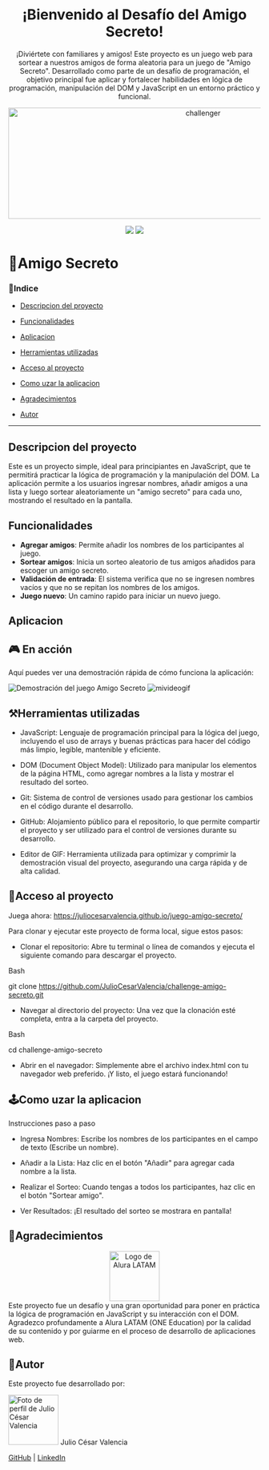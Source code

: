 <h1 align="center">¡Bienvenido al Desafío del Amigo Secreto!</h1>

<p align="center"> ¡Diviértete con familiares y amigos! Este proyecto es un juego web para sortear a nuestros amigos de forma aleatoria para un juego de "Amigo Secreto". Desarrollado como parte de un desafío de programación, el objetivo principal fue aplicar y fortalecer habilidades en lógica de programación, manipulación del DOM y JavaScript en un entorno práctico y funcional.</p>

<p align="center">
  <img width="762" height="222" alt="challenger" src="https://github.com/user-attachments/assets/f565e8d8-5192-4aa0-90ef-6502683f2759" />
</p>

<p align="center">
  <img src="http://img.shields.io/static/v1?label=STATUS&message=TEMINADO&color=RED&style=for-the-badge" />
  <img src="http://img.shields.io/static/v1?label=RELEASE&message=EM%20SEPTIEMBRE&color=RED&style=for-the-badge" />
</p>



# 🎁Amigo Secreto

### 📖Indice

- [Descripcion del proyecto](#descripcion-del-proyecto)

- [Funcionalidades](#funcionalidades)

- [Aplicacion](#aplicacion)

- [Herramientas utilizadas](#herramientas-utilizadas)

- [Acceso al proyecto](#acceso-al-proyecto)

- [Como uzar la aplicacion](#como-uzar-la-aplicacion)

- [Agradecimientos](#agradecimientos)

- [Autor](#autor)
---
## Descripcion del proyecto

Este es un proyecto simple, ideal para principiantes en JavaScript, que te permitirá practicar la lógica de programación y la manipulación del DOM. La aplicación permite a los usuarios ingresar nombres, añadir amigos a una lista y luego sortear aleatoriamente un "amigo secreto" para cada uno, mostrando el resultado en la pantalla.

## Funcionalidades

- **Agregar amigos**: Permite añadir los nombres de los participantes al juego.
- **Sortear amigos**: Inicia un sorteo aleatorio de tus amigos añadidos para escoger un amigo secreto.
- **Validación de entrada**: El sistema verifica que no se ingresen nombres vacíos y que no se repitan los nombres de los amigos.
- **Juego nuevo**: Un camino rapido para iniciar un nuevo juego.

## Aplicacion

## 🎮 En acción

Aquí puedes ver una demostración rápida de cómo funciona la aplicación:

![Demostración del juego Amigo Secreto](mivideogif.gif)
![mivideogif](https://github.com/user-attachments/assets/81b935be-5635-4f64-a439-9a78f73a95f7)

## ⚒Herramientas utilizadas

- JavaScript: Lenguaje de programación principal para la lógica del juego, incluyendo el uso de arrays y buenas prácticas para hacer del código más limpio, legible, mantenible y eficiente.

- DOM (Document Object Model): Utilizado para manipular los elementos de la página HTML, como agregar nombres a la lista y mostrar el resultado del sorteo.

- Git: Sistema de control de versiones usado para gestionar los cambios en el código durante el desarrollo.

- GitHub: Alojamiento público para el repositorio, lo que permite compartir el proyecto y ser utilizado para el control de versiones durante su desarrollo.

- Editor de GIF: Herramienta utilizada para optimizar y comprimir la demostración visual del proyecto, asegurando una carga rápida y de alta calidad.

## 🚀Acceso al proyecto
Juega ahora: https://juliocesarvalencia.github.io/juego-amigo-secreto/

Para clonar y ejecutar este proyecto de forma local, sigue estos pasos:

- Clonar el repositorio: Abre tu terminal o línea de comandos y ejecuta el siguiente comando para descargar el proyecto.

Bash

git clone https://github.com/JulioCesarValencia/challenge-amigo-secreto.git

- Navegar al directorio del proyecto: Una vez que la clonación esté completa, entra a la carpeta del proyecto.

Bash

cd challenge-amigo-secreto

- Abrir en el navegador: Simplemente abre el archivo index.html con tu navegador web preferido. ¡Y listo, el juego estará funcionando!

## 🕹Como uzar la aplicacion

Instrucciones paso a paso
- Ingresa Nombres: Escribe los nombres de los participantes en el campo de texto (Escribe un nombre).

- Añadir a la Lista: Haz clic en el botón "Añadir" para agregar cada nombre a la lista.

- Realizar el Sorteo: Cuando tengas a todos los participantes, haz clic en el botón "Sortear amigo".

- Ver Resultados: ¡El resultado del sorteo se mostrara en pantalla!

## 🙏Agradecimientos
<div align="center">
<img src="https://www.aluracursos.com/assets/img/home/alura-logo.1750260032.svg" alt="Logo de Alura LATAM" width="100px">
</div>
Este proyecto fue un desafío y una gran oportunidad para poner en práctica la lógica de programación en JavaScript y su interacción con el DOM. Agradezco profundamente a Alura LATAM (ONE Education) por la calidad de su contenido y por guiarme en el proceso de desarrollo de aplicaciones web.

## 🤝Autor

Este proyecto fue desarrollado por:

<img src="https://gravatar.com/avatar/11f47f8719a9c0b62bcf61f7275c1501b0a1929243443ea4bcff445c6eb432a5?v=1757574606000&size=256&d=initials" alt="Foto de perfil de Julio César Valencia" width="100px">
Julio César Valencia

<a href="https://github.com/JulioCesarValencia">GitHub</a> | <a href="https://www.linkedin.com/in/julio-cesar-valencia/">LinkedIn</a>




